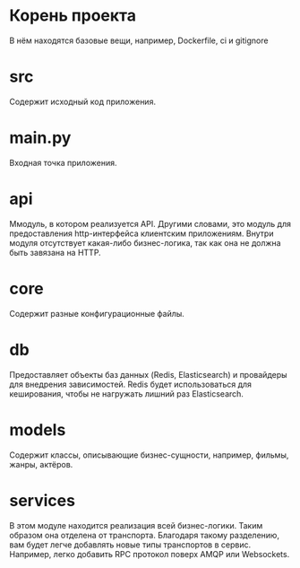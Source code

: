 # Корень проекта 
В нём находятся базовые вещи, например, 
Dockerfile, ci и gitignore

# src
Cодержит исходный код приложения.

# main.py
Входная точка приложения.

# api
Ммодуль, в котором реализуется API. Другими словами, это модуль для предоставления http-интерфейса клиентским
приложениям. Внутри модуля отсутствует какая-либо бизнес-логика, так как она не должна быть завязана на HTTP.

# core
Содержит разные конфигурационные файлы.

# db
Предоставляет объекты баз данных (Redis, Elasticsearch) и провайдеры для внедрения зависимостей. Redis будет
использоваться для кеширования, чтобы не нагружать лишний раз Elasticsearch.

# models
Содержит классы, описывающие бизнес-сущности, например, фильмы, жанры, актёров.

# services 
В этом модуле находится реализация всей бизнес-логики. Таким образом она отделена от транспорта. 
Благодаря такому разделению, вам будет легче добавлять новые типы транспортов в сервис. 
Например, легко добавить RPC протокол поверх AMQP или Websockets.